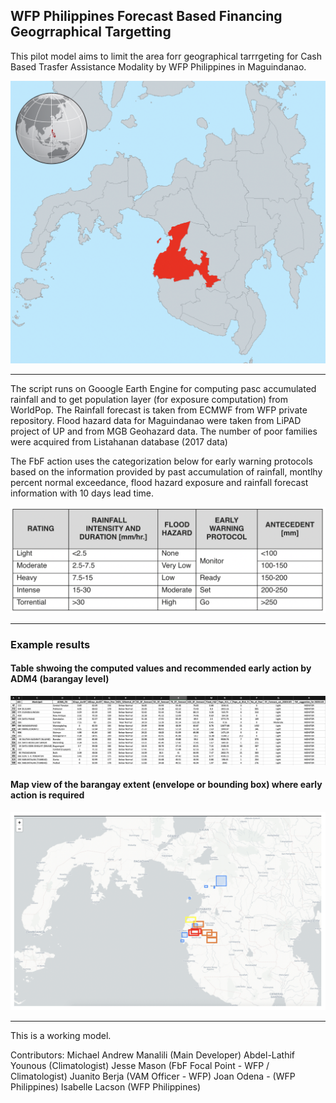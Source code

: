 ## WFP Philippines Forecast Based Financing Geogrraphical Targetting
This pilot model aims to limit the area forr geographical tarrrgeting for Cash Based Trasfer Assistance Modality by WFP Philippines in Maguindanao.

![](img/maguindanao.png)

---

The script runs on Gooogle Earth Engine for computing pasc accumulated rainfall and to get population layer (for exposure computation) from WorldPop. The Rainfall forecast is taken from ECMWF from WFP private repository. Flood hazard data for Maguindanao were taken from LiPAD project of UP and from MGB Geohazard data. The number of poor families were acquired from Listahanan database (2017 data)

The FbF action uses the categorization below for early warning protocols based on the information provided by past accumulation of rainfall, montlhy percent normal exceedance, flood hazard exposure and rainfall forecast information with 10 days lead time.

![](img/rating.png)

---
### Example results

#### Table shwoing the computed values and recommended early action by ADM4 (barangay level)
![](img/table.png)

#### Map view of the barangay extent (envelope or bounding box) where early action is required
![](img/view.png)

---

This is a working model.

Contributors:
Michael Andrew Manalili (Main Developer)
Abdel-Lathif Younous (Climatologist)
Jesse Mason (FbF Focal Point - WFP / Climatologist)
Juanito Berja (VAM Officer - WFP)
Joan Odena - (WFP Philippines)
Isabelle Lacson (WFP Philippines)